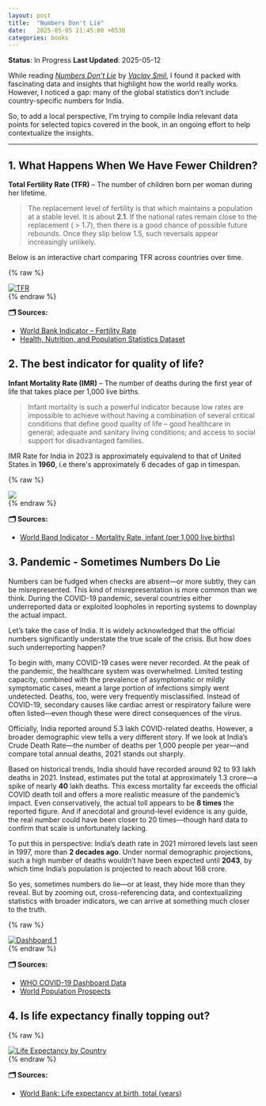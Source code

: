 ```yaml
---
layout: post
title:  "Numbers Don't Lie"
date:   2025-05-05 21:45:00 +0530
categories: books
---
```


**Status**: In Progress
**Last Updated**: 2025-05-12


While reading [*Numbers Don’t Lie*](https://www.goodreads.com/book/show/50705179-numbers-don-t-lie) by [*Vaclav Smil*](https://www.goodreads.com/author/show/5003.Vaclav_Smil), I found it packed with fascinating data and insights that highlight how the world really works. However, I noticed a gap: many of the global statistics don’t include country-specific numbers for India.

So, to add a local perspective, I’m trying to compile India relevant data points for selected topics covered in the book, in an ongoing effort to help contextualize the insights.

---

## 1. What Happens When We Have Fewer Children?

**Total Fertility Rate (TFR)** – The number of children born per woman during her lifetime.
> The replacement level of fertility is that which maintains a population at a stable level. It is about **2.1**.
> If the national rates remain close to the replacement ( > 1.7), then there is a good chance of possible future rebounds. Once they slip below 1.5, such reversals appear increasingly unlikely.

Below is an interactive chart comparing TFR across countries over time.

{% raw %}
<div class='tableauPlaceholder' id='viz1746508966288' style='position: relative'>
   <noscript><a href='#'><img alt='TFR ' src='https:&#47;&#47;public.tableau.com&#47;static&#47;images&#47;To&#47;TotalFertilityData&#47;TFRDashboard&#47;1_rss.png' style='border: none' /></a></noscript>
   <object class='tableauViz'  style='display:none;'>
      <param name='host_url' value='https%3A%2F%2Fpublic.tableau.com%2F' />
      <param name='embed_code_version' value='3' />
      <param name='site_root' value='' />
      <param name='name' value='TotalFertilityData&#47;TFRDashboard' />
      <param name='tabs' value='no' />
      <param name='toolbar' value='yes' />
      <param name='static_image' value='https:&#47;&#47;public.tableau.com&#47;static&#47;images&#47;To&#47;TotalFertilityData&#47;TFRDashboard&#47;1.png' />
      <param name='animate_transition' value='yes' />
      <param name='display_static_image' value='yes' />
      <param name='display_spinner' value='yes' />
      <param name='display_overlay' value='yes' />
      <param name='display_count' value='yes' />
      <param name='language' value='en-GB' />
   </object>
</div>
<script type='text/javascript'>
    var divElement = document.getElementById('viz1746508966288');
    var vizElement = divElement.getElementsByTagName('object')[0];
    if ( divElement.offsetWidth > 800 ) { 
        vizElement.style.width='100%';vizElement.style.height=(divElement.offsetWidth*0.75)+'px';
    } 
    else if ( divElement.offsetWidth > 500 ) { 
        vizElement.style.width='100%';vizElement.style.height=(divElement.offsetWidth*0.75)+'px';
    } 
    else { 
    vizElement.style.width='100%';vizElement.style.height='727px';
    }
    var scriptElement = document.createElement('script');
    scriptElement.src = 'https://public.tableau.com/javascripts/api/viz_v1.js';
    vizElement.parentNode.insertBefore(scriptElement, vizElement);
</script>
{% endraw %}

**🗂 Sources:**
* [World Bank Indicator – Fertility Rate](https://datacatalog.worldbank.org/indicator/b199835d-eece-eb11-bacc-000d3a596ff0/Fertility-rate--total--births-per-woman-)
* [Health, Nutrition, and Population Statistics Dataset](https://datacatalog.worldbank.org/search/dataset/0037652/Health-Nutrition-and-Population-Statistics)

## 2. The best indicator for quality of life?

**Infant Mortality Rate (IMR)** – The number of deaths during the first year of life that takes place per 1,000 live births.
> Infant mortality is such a powerful indicator because low rates are impossible to achieve without having a combination of several critical conditions that define good quality of life – good healthcare in general; adequate and sanitary living conditions; and access to social support for disadvantaged families.

IMR Rate for India in 2023 is approximately equivalend to that of United States in **1960**, i.e there's approximately 6 decades of gap in timespan.


{% raw %}
<div class="tableauPlaceholder" id="viz1746524178027" style="position: relative;">
    <noscript>
        <a href="#"><img alt=" " src="https:&#47;&#47;public.tableau.com&#47;static&#47;images&#47;To&#47;TotalFertilityData&#47;IMRDashboard&#47;1_rss.png" style="border: none;" /></a>
    </noscript>
    <object class="tableauViz" style="display: none;">
        <param name="host_url" value="https%3A%2F%2Fpublic.tableau.com%2F" /> <param name="embed_code_version" value="3" /> <param name="site_root" value="" /><param name="name" value="TotalFertilityData&#47;IMRDashboard" />
        <param name="tabs" value="yes" /><param name="toolbar" value="yes" /><param name="static_image" value="https:&#47;&#47;public.tableau.com&#47;static&#47;images&#47;To&#47;TotalFertilityData&#47;IMRDashboard&#47;1.png" />
        <param name="animate_transition" value="yes" /><param name="display_static_image" value="yes" /><param name="display_spinner" value="yes" /><param name="display_overlay" value="yes" /><param name="display_count" value="yes" />
        <param name="language" value="en-GB" /><param name="filter" value="publish=yes" />
    </object>
</div>
<script type="text/javascript">
    var divElement = document.getElementById("viz1746524178027");
    var vizElement = divElement.getElementsByTagName("object")[0];
    if (divElement.offsetWidth > 800) {
        vizElement.style.width = "100%";
        vizElement.style.height = divElement.offsetWidth * 0.75 + "px";
    } else if (divElement.offsetWidth > 500) {
        vizElement.style.width = "100%";
        vizElement.style.height = divElement.offsetWidth * 0.75 + "px";
    } else {
        vizElement.style.width = "100%";
        vizElement.style.minHeight = "750px";
        vizElement.style.maxHeight = divElement.offsetWidth * 1.77 + "px";
    }
    var scriptElement = document.createElement("script");
    scriptElement.src = "https://public.tableau.com/javascripts/api/viz_v1.js";
    vizElement.parentNode.insertBefore(scriptElement, vizElement);
</script>
{% endraw %}

**🗂 Sources:**
* [World Band Indicator - Mortality Rate, infant (per 1,000 live births)](https://data.worldbank.org/indicator/SP.DYN.IMRT.IN)

## 3. Pandemic - Sometimes Numbers Do Lie

Numbers can be fudged when checks are absent—or more subtly, they can be misrepresented. This kind of misrepresentation is more common than we think. During the COVID-19 pandemic, several countries either underreported data or exploited loopholes in reporting systems to downplay the actual impact.

Let’s take the case of India. It is widely acknowledged that the official numbers significantly understate the true scale of the crisis. But how does such underreporting happen?

To begin with, many COVID-19 cases were never recorded. At the peak of the pandemic, the healthcare system was overwhelmed. Limited testing capacity, combined with the prevalence of asymptomatic or mildly symptomatic cases, meant a large portion of infections simply went undetected. Deaths, too, were very frequently misclassified. Instead of COVID-19, secondary causes like cardiac arrest or respiratory failure were often listed—even though these were direct consequences of the virus.

Officially, India reported around 5.3 lakh COVID-related deaths. However, a broader demographic view tells a very different story. If we look at India’s Crude Death Rate—the number of deaths per 1,000 people per year—and compare total annual deaths, 2021 stands out sharply.

Based on historical trends, India should have recorded around 92 to 93 lakh deaths in 2021. Instead, estimates put the total at approximately 1.3 crore—a spike of nearly **40** lakh deaths. This excess mortality far exceeds the official COVID death toll and offers a more realistic measure of the pandemic’s impact. Even conservatively, the actual toll appears to be **8 times** the reported figure. And if anecdotal and ground-level evidence is any guide, the real number could have been closer to 20 times—though hard data to confirm that scale is unfortunately lacking.

To put this in perspective: India’s death rate in 2021 mirrored levels last seen in 1997, more than **2 decades ago**. Under normal demographic projections, such a high number of deaths wouldn’t have been expected until **2043**, by which time India’s population is projected to reach about 168 crore.

So yes, sometimes numbers do lie—or at least, they hide more than they reveal. But by zooming out, cross-referencing data, and contextualizing statistics with broader indicators, we can arrive at something much closer to the truth.

{% raw %}
<div class="tableauPlaceholder" id="viz1746637025597" style="position: relative;">
    <noscript>
        <a href="#"><img alt="Dashboard 1 " src="https:&#47;&#47;public.tableau.com&#47;static&#47;images&#47;Co&#47;CovidDatawDemographicData&#47;Dashboard1&#47;1_rss.png" style="border: none;" /></a>
    </noscript>
    <object class="tableauViz" style="display: none;">
        <param name="host_url" value="https%3A%2F%2Fpublic.tableau.com%2F" /> <param name="embed_code_version" value="3" /> <param name="site_root" value="" /><param name="name" value="CovidDatawDemographicData&#47;Dashboard1" />
        <param name="tabs" value="no" /><param name="toolbar" value="yes" /><param name="static_image" value="https:&#47;&#47;public.tableau.com&#47;static&#47;images&#47;Co&#47;CovidDatawDemographicData&#47;Dashboard1&#47;1.png" />
        <param name="animate_transition" value="yes" /><param name="display_static_image" value="yes" /><param name="display_spinner" value="yes" /><param name="display_overlay" value="yes" /><param name="display_count" value="yes" />
        <param name="language" value="en-GB" />
    </object>
</div>
<script type="text/javascript">
    var divElement = document.getElementById("viz1746637025597");
    var vizElement = divElement.getElementsByTagName("object")[0];
    if (divElement.offsetWidth > 800) {
        vizElement.style.width = "100%";
        vizElement.style.height = divElement.offsetWidth * 0.75 + "px";
    } else if (divElement.offsetWidth > 500) {
        vizElement.style.width = "100%";
        vizElement.style.height = divElement.offsetWidth * 0.75 + "px";
    } else {
        vizElement.style.width = "100%";
        vizElement.style.height = "977px";
    }
    var scriptElement = document.createElement("script");
    scriptElement.src = "https://public.tableau.com/javascripts/api/viz_v1.js";
    vizElement.parentNode.insertBefore(scriptElement, vizElement);
</script>
{% endraw %}

**🗂 Sources:**
* [WHO COVID-19 Dashboard Data](https://data.who.int/dashboards/covid19/data?n=o)
* [World Population Prospects](https://population.un.org/wpp/downloads?folder=Standard%20Projections&group=Most%20used)

## 4. Is life expectancy finally topping out?

{% raw %}
<div class="tableauPlaceholder" id="viz1747043380933" style="position: relative;">
    <noscript>
        <a href="#"><img alt="Life Expectancy by Country " src="https:&#47;&#47;public.tableau.com&#47;static&#47;images&#47;LI&#47;LIfeExpectancy_17470426457230&#47;LifeExpectancybyCountry&#47;1_rss.png" style="border: none;" /></a>
    </noscript>
    <object class="tableauViz" style="display: none;">
        <param name="host_url" value="https%3A%2F%2Fpublic.tableau.com%2F" /> <param name="embed_code_version" value="3" /> <param name="site_root" value="" />
        <param name="name" value="LIfeExpectancy_17470426457230&#47;LifeExpectancybyCountry" /><param name="tabs" value="no" /><param name="toolbar" value="yes" />
        <param name="static_image" value="https:&#47;&#47;public.tableau.com&#47;static&#47;images&#47;LI&#47;LIfeExpectancy_17470426457230&#47;LifeExpectancybyCountry&#47;1.png" /> <param name="animate_transition" value="yes" />
        <param name="display_static_image" value="yes" /><param name="display_spinner" value="yes" /><param name="display_overlay" value="yes" /><param name="display_count" value="yes" /><param name="language" value="en-GB" />
        <param name="filter" value="publish=yes" />
    </object>
</div>
<script type="text/javascript">
    var divElement = document.getElementById("viz1747043380933");
    var vizElement = divElement.getElementsByTagName("object")[0];
    vizElement.style.width = "100%";
    vizElement.style.height = divElement.offsetWidth * 0.75 + "px";
    var scriptElement = document.createElement("script");
    scriptElement.src = "https://public.tableau.com/javascripts/api/viz_v1.js";
    vizElement.parentNode.insertBefore(scriptElement, vizElement);
</script>
{% endraw %}

**🗂 Sources:**
* [World Bank: Life expectancy at birth, total (years)](https://datacatalog.worldbank.org/indicator/6fc20d68-bace-eb11-bacc-000d3a3b9510/Life-expectancy-at-birth--total--years-)
